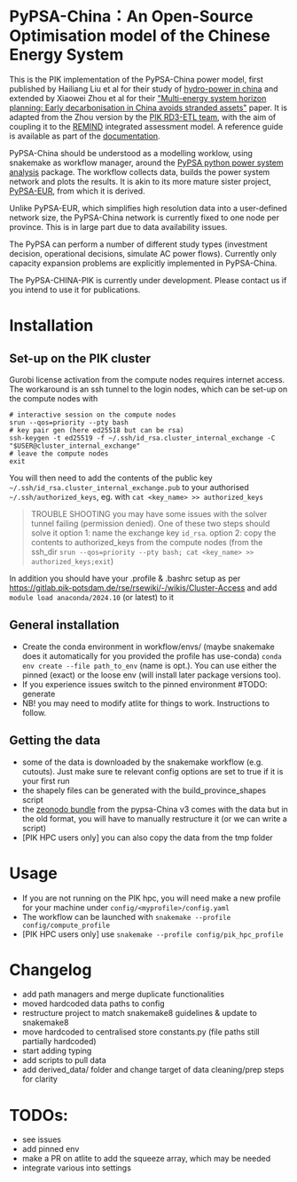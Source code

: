 # PyPSA-China：An Open-Source Optimisation model of the Chinese Energy System

This is the PIK implementation of the PyPSA-China power model, first published by Hailiang Liu et al for their study of [hydro-power in china](https://doi.org/10.1016/j.apenergy.2019.02.009) and extended by Xiaowei Zhou et al for their  ["Multi-energy system horizon planning: Early decarbonisation in China avoids stranded assets"](doi.org/10.1049/ein2.12011) paper. It is adapted from the Zhou version by the [PIK RD3-ETL team](https://www.pik-potsdam.de/en/institute/labs/energy-transition/energy-transition-lab), with the aim of coupling it to the [REMIND](https://www.pik-potsdam.de/en/institute/departments/transformation-pathways/models/remind) integrated assessment model. A reference guide is available as part of the [documentation](https://pik-piam.github.io/PyPSA-China-PIK/).

PyPSA-China should be understood as a modelling worklow, using snakemake as workflow manager, around the [PyPSA python power system analysis](https://pypsa.org/) package. The workflow collects data, builds the power system network and plots the results. It is akin to its more mature sister project, [PyPSA-EUR](https://github.com/PyPSA/pypsa-eur), from which it is derived.

Unlike PyPSA-EUR, which simplifies high resolution data into a user-defined network size, the PyPSA-China network is currently fixed to one node per province. This is in large part due to data availability issues.

The PyPSA can perform a number of different study types (investment decision, operational decisions, simulate AC power flows). Currently only capacity expansion problems are explicitly implemented in PyPSA-China.

The PyPSA-CHINA-PIK is currently under development. Please contact us if you intend to use it for publications.


# Installation

## Set-up on the PIK cluster
Gurobi license activation from the compute nodes requires internet access. The workaround is an ssh tunnel to the login nodes, which can be set-up on the compute nodes with
```
# interactive session on the compute nodes
srun --qos=priority --pty bash
# key pair gen (here ed25518 but can be rsa)
ssh-keygen -t ed25519 -f ~/.ssh/id_rsa.cluster_internal_exchange -C "$USER@cluster_internal_exchange"
# leave the compute nodes
exit
```
You will then need to add the contents of the public key `~/.ssh/id_rsa.cluster_internal_exchange.pub` to your authorised `~/.ssh/authorized_keys`, eg. with `cat <key_name> >> authorized_keys`

> TROUBLE SHOOTING
> you may have some issues with the solver tunnel failing (permission denied). One of these two steps should solve it
> option 1: name the exchange key `id_rsa`.
> option 2: copy the contents to authorized_keys from the compute nodes (from the ssh_dir `srun --qos=priority --pty bash; cat <key_name> >> authorized_keys;exit`)

In addition you should have your .profile & .bashrc setup as per https://gitlab.pik-potsdam.de/rse/rsewiki/-/wikis/Cluster-Access
and add `module load anaconda/2024.10` (or latest) to it

## General installation
- Create the conda environment in workflow/envs/ (maybe snakemake does it automatically for you provided the profile has use-conda) `conda env create --file path_to_env` (name is opt.). You can use either the pinned (exact) or the loose env (will install later package versions too).
- If you experience issues switch to the pinned environment #TODO: generate
- NB! you may need to modify atlite for things to work. Instructions to follow.


## Getting the data
- some of the data is downloaded by the snakemake workflow (e.g. cutouts). Just make sure te relevant config options are set to true if it is your first run
- the shapely files can be generated with the build_province_shapes script
- the [zeonodo bundle](https://zenodo.org/records/13987282) from the pypsa-China v3 comes with the data but in the old format, you will have to manually restructure it (or we can write a script)
- [PIK HPC users only] you can also copy the data from the tmp folder

# Usage
- If you are not running on the PIK hpc, you will need make a new profile for your machine under `config/<myprofile>/config.yaml`
- The workflow can be launched with `snakemake --profile config/compute_profile`
- [PIK HPC users only] use `snakemake --profile config/pik_hpc_profile`

# Changelog
- add path managers and merge duplicate functionalities
- moved hardcoded data paths to config
- restructure project to match snakemake8 guidelines & update to snakemake8
- move hardcoded to centralised store constants.py (file paths still partially hardcoded)
- start adding typing
- add scripts to pull data
- add derived_data/ folder and change target of data cleaning/prep steps for clarity

# TODOs:
- see issues
- add pinned env
- make a PR on atlite to add the squeeze array, which may be needed
- integrate various into settings

